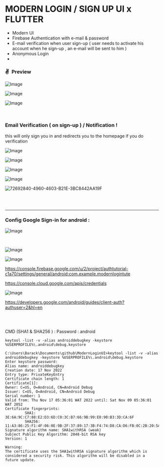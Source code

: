 # MODERN LOGIN / SIGN UP UI x FLUTTER

* Modern UI
* Firebase Authentication with e-mail & password
* E-mail verification when user sign-up ( user needs to activate his account when he sign-up , an e-mail will be sent to him )
* Anonymous Login
*

### ✌&ensp;Preview

![Image](https://i.imgur.com/jUuQWM1.png)


![Image](https://i.imgur.com/8JHEdN0.png)


![Image](https://i.imgur.com/TAZCin0.png)



<br/>



### Email Verification ( on sign-up ) / Notification !

this will only sign you in and redirects you to the homepage if you do verification

![Image](https://i.imgur.com/Cjn3vuh.png)

![Image](https://i.imgur.com/f8tWels.png)

![Image](https://i.imgur.com/d6lUwC1.png)

![Image](https://i.imgur.com/HUKqlKo.png)



![72692840-4960-4603-B21E-3BC8442AA19F](https://user-images.githubusercontent.com/29016489/206952739-29d2403c-c26b-472f-9f4d-fdc0e1458326.JPG)

<br/>
<br/>

---

### Config Google Sign-in for android :



![Image](https://i.imgur.com/xTv5LIC.png)

<br/>

![Image](https://i.imgur.com/GGpEh1n.png)



![Image](https://i.imgur.com/6oWnT0f.png)

https://console.firebase.google.com/u/2/project/authtutorial-c1a70/settings/general/android:com.example.modernlogintute

https://console.cloud.google.com/apis/credentials



![Image](https://i.imgur.com/xdsGDwa.png)

https://developers.google.com/android/guides/client-auth?authuser=2&hl=en


<br/> 
<br/> 


CMD (SHA1 & SHA256 ) :
Password : android

```
keytool -list -v -alias androiddebugkey -keystore %USERPROFILE%\.android\debug.keystore
```



```
C:\Users\Barack\Documents\github\ModernLoginUI>keytool -list -v -alias androiddebugkey -keystore %USERPROFILE%\.android\debug.keystore
Enter keystore password:
Alias name: androiddebugkey
Creation date: 17 Nov 2022
Entry type: PrivateKeyEntry
Certificate chain length: 1
Certificate[1]:
Owner: C=US, O=Android, CN=Android Debug
Issuer: C=US, O=Android, CN=Android Debug
Serial number: 1
Valid from: Thu Nov 17 05:36:01 WAT 2022 until: Sat Nov 09 05:36:01 WAT 2052
Certificate fingerprints:
         SHA1: 3E:6A:9C:C7:88:E2:D3:6D:C0:3C:B7:66:9B:99:E0:90:B3:3D:CA:6F
         SHA256: 11:A3:86:25:F1:4F:06:0E:9B:2F:37:89:17:3B:F4:74:D8:CA:D6:FB:0C:2B:20:5A:47:21:F7:BB:13:70:29:C9
Signature algorithm name: SHA1withRSA (weak)
Subject Public Key Algorithm: 2048-bit RSA key
Version: 1

Warning:
The certificate uses the SHA1withRSA signature algorithm which is considered a security risk. This algorithm will be disabled in a future update.
```








